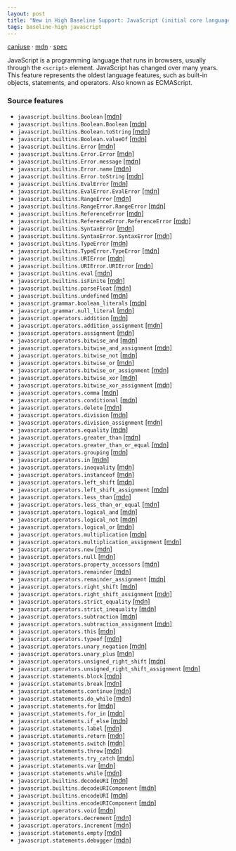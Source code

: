 ```yaml
---
layout: post
title: "New in High Baseline Support: JavaScript (initial core language support)"
tags: baseline-high javascript
---
```


[caniuse](https://caniuse.com/?search=javascript) · [mdn](https://developer.mozilla.org/en-US/search?q=JavaScript (initial core language support)) · [spec](https://tc39.es/ecma262/multipage/#sec-intro)

JavaScript is a programming language that runs in browsers, usually through the `<script>` element. JavaScript has changed over many years. This feature represents the oldest language features, such as built-in objects, statements, and operators. Also known as ECMAScript.

### Source features

- ``javascript.builtins.Boolean`` [[mdn]](https://developer.mozilla.org/en-US/search?q=javascript.builtins.Boolean)
- ``javascript.builtins.Boolean.Boolean`` [[mdn]](https://developer.mozilla.org/en-US/search?q=javascript.builtins.Boolean.Boolean)
- ``javascript.builtins.Boolean.toString`` [[mdn]](https://developer.mozilla.org/en-US/search?q=javascript.builtins.Boolean.toString)
- ``javascript.builtins.Boolean.valueOf`` [[mdn]](https://developer.mozilla.org/en-US/search?q=javascript.builtins.Boolean.valueOf)
- ``javascript.builtins.Error`` [[mdn]](https://developer.mozilla.org/en-US/search?q=javascript.builtins.Error)
- ``javascript.builtins.Error.Error`` [[mdn]](https://developer.mozilla.org/en-US/search?q=javascript.builtins.Error.Error)
- ``javascript.builtins.Error.message`` [[mdn]](https://developer.mozilla.org/en-US/search?q=javascript.builtins.Error.message)
- ``javascript.builtins.Error.name`` [[mdn]](https://developer.mozilla.org/en-US/search?q=javascript.builtins.Error.name)
- ``javascript.builtins.Error.toString`` [[mdn]](https://developer.mozilla.org/en-US/search?q=javascript.builtins.Error.toString)
- ``javascript.builtins.EvalError`` [[mdn]](https://developer.mozilla.org/en-US/search?q=javascript.builtins.EvalError)
- ``javascript.builtins.EvalError.EvalError`` [[mdn]](https://developer.mozilla.org/en-US/search?q=javascript.builtins.EvalError.EvalError)
- ``javascript.builtins.RangeError`` [[mdn]](https://developer.mozilla.org/en-US/search?q=javascript.builtins.RangeError)
- ``javascript.builtins.RangeError.RangeError`` [[mdn]](https://developer.mozilla.org/en-US/search?q=javascript.builtins.RangeError.RangeError)
- ``javascript.builtins.ReferenceError`` [[mdn]](https://developer.mozilla.org/en-US/search?q=javascript.builtins.ReferenceError)
- ``javascript.builtins.ReferenceError.ReferenceError`` [[mdn]](https://developer.mozilla.org/en-US/search?q=javascript.builtins.ReferenceError.ReferenceError)
- ``javascript.builtins.SyntaxError`` [[mdn]](https://developer.mozilla.org/en-US/search?q=javascript.builtins.SyntaxError)
- ``javascript.builtins.SyntaxError.SyntaxError`` [[mdn]](https://developer.mozilla.org/en-US/search?q=javascript.builtins.SyntaxError.SyntaxError)
- ``javascript.builtins.TypeError`` [[mdn]](https://developer.mozilla.org/en-US/search?q=javascript.builtins.TypeError)
- ``javascript.builtins.TypeError.TypeError`` [[mdn]](https://developer.mozilla.org/en-US/search?q=javascript.builtins.TypeError.TypeError)
- ``javascript.builtins.URIError`` [[mdn]](https://developer.mozilla.org/en-US/search?q=javascript.builtins.URIError)
- ``javascript.builtins.URIError.URIError`` [[mdn]](https://developer.mozilla.org/en-US/search?q=javascript.builtins.URIError.URIError)
- ``javascript.builtins.eval`` [[mdn]](https://developer.mozilla.org/en-US/search?q=javascript.builtins.eval)
- ``javascript.builtins.isFinite`` [[mdn]](https://developer.mozilla.org/en-US/search?q=javascript.builtins.isFinite)
- ``javascript.builtins.parseFloat`` [[mdn]](https://developer.mozilla.org/en-US/search?q=javascript.builtins.parseFloat)
- ``javascript.builtins.undefined`` [[mdn]](https://developer.mozilla.org/en-US/search?q=javascript.builtins.undefined)
- ``javascript.grammar.boolean_literals`` [[mdn]](https://developer.mozilla.org/en-US/search?q=javascript.grammar.boolean_literals)
- ``javascript.grammar.null_literal`` [[mdn]](https://developer.mozilla.org/en-US/search?q=javascript.grammar.null_literal)
- ``javascript.operators.addition`` [[mdn]](https://developer.mozilla.org/en-US/search?q=javascript.operators.addition)
- ``javascript.operators.addition_assignment`` [[mdn]](https://developer.mozilla.org/en-US/search?q=javascript.operators.addition_assignment)
- ``javascript.operators.assignment`` [[mdn]](https://developer.mozilla.org/en-US/search?q=javascript.operators.assignment)
- ``javascript.operators.bitwise_and`` [[mdn]](https://developer.mozilla.org/en-US/search?q=javascript.operators.bitwise_and)
- ``javascript.operators.bitwise_and_assignment`` [[mdn]](https://developer.mozilla.org/en-US/search?q=javascript.operators.bitwise_and_assignment)
- ``javascript.operators.bitwise_not`` [[mdn]](https://developer.mozilla.org/en-US/search?q=javascript.operators.bitwise_not)
- ``javascript.operators.bitwise_or`` [[mdn]](https://developer.mozilla.org/en-US/search?q=javascript.operators.bitwise_or)
- ``javascript.operators.bitwise_or_assignment`` [[mdn]](https://developer.mozilla.org/en-US/search?q=javascript.operators.bitwise_or_assignment)
- ``javascript.operators.bitwise_xor`` [[mdn]](https://developer.mozilla.org/en-US/search?q=javascript.operators.bitwise_xor)
- ``javascript.operators.bitwise_xor_assignment`` [[mdn]](https://developer.mozilla.org/en-US/search?q=javascript.operators.bitwise_xor_assignment)
- ``javascript.operators.comma`` [[mdn]](https://developer.mozilla.org/en-US/search?q=javascript.operators.comma)
- ``javascript.operators.conditional`` [[mdn]](https://developer.mozilla.org/en-US/search?q=javascript.operators.conditional)
- ``javascript.operators.delete`` [[mdn]](https://developer.mozilla.org/en-US/search?q=javascript.operators.delete)
- ``javascript.operators.division`` [[mdn]](https://developer.mozilla.org/en-US/search?q=javascript.operators.division)
- ``javascript.operators.division_assignment`` [[mdn]](https://developer.mozilla.org/en-US/search?q=javascript.operators.division_assignment)
- ``javascript.operators.equality`` [[mdn]](https://developer.mozilla.org/en-US/search?q=javascript.operators.equality)
- ``javascript.operators.greater_than`` [[mdn]](https://developer.mozilla.org/en-US/search?q=javascript.operators.greater_than)
- ``javascript.operators.greater_than_or_equal`` [[mdn]](https://developer.mozilla.org/en-US/search?q=javascript.operators.greater_than_or_equal)
- ``javascript.operators.grouping`` [[mdn]](https://developer.mozilla.org/en-US/search?q=javascript.operators.grouping)
- ``javascript.operators.in`` [[mdn]](https://developer.mozilla.org/en-US/search?q=javascript.operators.in)
- ``javascript.operators.inequality`` [[mdn]](https://developer.mozilla.org/en-US/search?q=javascript.operators.inequality)
- ``javascript.operators.instanceof`` [[mdn]](https://developer.mozilla.org/en-US/search?q=javascript.operators.instanceof)
- ``javascript.operators.left_shift`` [[mdn]](https://developer.mozilla.org/en-US/search?q=javascript.operators.left_shift)
- ``javascript.operators.left_shift_assignment`` [[mdn]](https://developer.mozilla.org/en-US/search?q=javascript.operators.left_shift_assignment)
- ``javascript.operators.less_than`` [[mdn]](https://developer.mozilla.org/en-US/search?q=javascript.operators.less_than)
- ``javascript.operators.less_than_or_equal`` [[mdn]](https://developer.mozilla.org/en-US/search?q=javascript.operators.less_than_or_equal)
- ``javascript.operators.logical_and`` [[mdn]](https://developer.mozilla.org/en-US/search?q=javascript.operators.logical_and)
- ``javascript.operators.logical_not`` [[mdn]](https://developer.mozilla.org/en-US/search?q=javascript.operators.logical_not)
- ``javascript.operators.logical_or`` [[mdn]](https://developer.mozilla.org/en-US/search?q=javascript.operators.logical_or)
- ``javascript.operators.multiplication`` [[mdn]](https://developer.mozilla.org/en-US/search?q=javascript.operators.multiplication)
- ``javascript.operators.multiplication_assignment`` [[mdn]](https://developer.mozilla.org/en-US/search?q=javascript.operators.multiplication_assignment)
- ``javascript.operators.new`` [[mdn]](https://developer.mozilla.org/en-US/search?q=javascript.operators.new)
- ``javascript.operators.null`` [[mdn]](https://developer.mozilla.org/en-US/search?q=javascript.operators.null)
- ``javascript.operators.property_accessors`` [[mdn]](https://developer.mozilla.org/en-US/search?q=javascript.operators.property_accessors)
- ``javascript.operators.remainder`` [[mdn]](https://developer.mozilla.org/en-US/search?q=javascript.operators.remainder)
- ``javascript.operators.remainder_assignment`` [[mdn]](https://developer.mozilla.org/en-US/search?q=javascript.operators.remainder_assignment)
- ``javascript.operators.right_shift`` [[mdn]](https://developer.mozilla.org/en-US/search?q=javascript.operators.right_shift)
- ``javascript.operators.right_shift_assignment`` [[mdn]](https://developer.mozilla.org/en-US/search?q=javascript.operators.right_shift_assignment)
- ``javascript.operators.strict_equality`` [[mdn]](https://developer.mozilla.org/en-US/search?q=javascript.operators.strict_equality)
- ``javascript.operators.strict_inequality`` [[mdn]](https://developer.mozilla.org/en-US/search?q=javascript.operators.strict_inequality)
- ``javascript.operators.subtraction`` [[mdn]](https://developer.mozilla.org/en-US/search?q=javascript.operators.subtraction)
- ``javascript.operators.subtraction_assignment`` [[mdn]](https://developer.mozilla.org/en-US/search?q=javascript.operators.subtraction_assignment)
- ``javascript.operators.this`` [[mdn]](https://developer.mozilla.org/en-US/search?q=javascript.operators.this)
- ``javascript.operators.typeof`` [[mdn]](https://developer.mozilla.org/en-US/search?q=javascript.operators.typeof)
- ``javascript.operators.unary_negation`` [[mdn]](https://developer.mozilla.org/en-US/search?q=javascript.operators.unary_negation)
- ``javascript.operators.unary_plus`` [[mdn]](https://developer.mozilla.org/en-US/search?q=javascript.operators.unary_plus)
- ``javascript.operators.unsigned_right_shift`` [[mdn]](https://developer.mozilla.org/en-US/search?q=javascript.operators.unsigned_right_shift)
- ``javascript.operators.unsigned_right_shift_assignment`` [[mdn]](https://developer.mozilla.org/en-US/search?q=javascript.operators.unsigned_right_shift_assignment)
- ``javascript.statements.block`` [[mdn]](https://developer.mozilla.org/en-US/search?q=javascript.statements.block)
- ``javascript.statements.break`` [[mdn]](https://developer.mozilla.org/en-US/search?q=javascript.statements.break)
- ``javascript.statements.continue`` [[mdn]](https://developer.mozilla.org/en-US/search?q=javascript.statements.continue)
- ``javascript.statements.do_while`` [[mdn]](https://developer.mozilla.org/en-US/search?q=javascript.statements.do_while)
- ``javascript.statements.for`` [[mdn]](https://developer.mozilla.org/en-US/search?q=javascript.statements.for)
- ``javascript.statements.for_in`` [[mdn]](https://developer.mozilla.org/en-US/search?q=javascript.statements.for_in)
- ``javascript.statements.if_else`` [[mdn]](https://developer.mozilla.org/en-US/search?q=javascript.statements.if_else)
- ``javascript.statements.label`` [[mdn]](https://developer.mozilla.org/en-US/search?q=javascript.statements.label)
- ``javascript.statements.return`` [[mdn]](https://developer.mozilla.org/en-US/search?q=javascript.statements.return)
- ``javascript.statements.switch`` [[mdn]](https://developer.mozilla.org/en-US/search?q=javascript.statements.switch)
- ``javascript.statements.throw`` [[mdn]](https://developer.mozilla.org/en-US/search?q=javascript.statements.throw)
- ``javascript.statements.try_catch`` [[mdn]](https://developer.mozilla.org/en-US/search?q=javascript.statements.try_catch)
- ``javascript.statements.var`` [[mdn]](https://developer.mozilla.org/en-US/search?q=javascript.statements.var)
- ``javascript.statements.while`` [[mdn]](https://developer.mozilla.org/en-US/search?q=javascript.statements.while)
- ``javascript.builtins.decodeURI`` [[mdn]](https://developer.mozilla.org/en-US/search?q=javascript.builtins.decodeURI)
- ``javascript.builtins.decodeURIComponent`` [[mdn]](https://developer.mozilla.org/en-US/search?q=javascript.builtins.decodeURIComponent)
- ``javascript.builtins.encodeURI`` [[mdn]](https://developer.mozilla.org/en-US/search?q=javascript.builtins.encodeURI)
- ``javascript.builtins.encodeURIComponent`` [[mdn]](https://developer.mozilla.org/en-US/search?q=javascript.builtins.encodeURIComponent)
- ``javascript.operators.void`` [[mdn]](https://developer.mozilla.org/en-US/search?q=javascript.operators.void)
- ``javascript.operators.decrement`` [[mdn]](https://developer.mozilla.org/en-US/search?q=javascript.operators.decrement)
- ``javascript.operators.increment`` [[mdn]](https://developer.mozilla.org/en-US/search?q=javascript.operators.increment)
- ``javascript.statements.empty`` [[mdn]](https://developer.mozilla.org/en-US/search?q=javascript.statements.empty)
- ``javascript.statements.debugger`` [[mdn]](https://developer.mozilla.org/en-US/search?q=javascript.statements.debugger)
